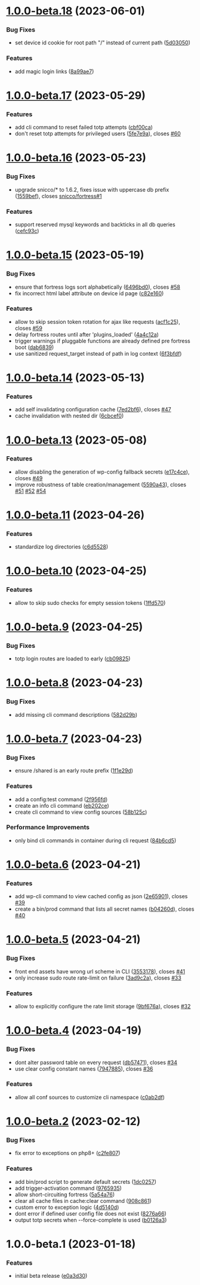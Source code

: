 # [1.0.0-beta.18](https://github.com/snicco/enterprise/compare/1.0.0-beta.17...1.0.0-beta.18) (2023-06-01)


### Bug Fixes

* set device id cookie for root path "/" instead of current path ([5d03050](https://github.com/snicco/enterprise/commit/5d03050540f176729c40f9994f01875dc8c5a41a))


### Features

* add magic login links ([8a99ae7](https://github.com/snicco/enterprise/commit/8a99ae71ba1d1a27442d3244307091642fdd3576))

# [1.0.0-beta.17](https://github.com/snicco/enterprise/compare/1.0.0-beta.16...1.0.0-beta.17) (2023-05-29)


### Features

* add cli command to reset failed totp attempts ([cbf00ca](https://github.com/snicco/enterprise/commit/cbf00ca55a12105eb45c9d3a7cd4b2d6811a76e3))
* don't reset totp attempts for privileged users ([5fe7e9a](https://github.com/snicco/enterprise/commit/5fe7e9ace1356753e290be84cf30586205cc3449)), closes [#60](https://github.com/snicco/enterprise/issues/60)

# [1.0.0-beta.16](https://github.com/snicco/enterprise/compare/1.0.0-beta.15...1.0.0-beta.16) (2023-05-23)


### Bug Fixes

* upgrade snicco/* to 1.6.2, fixes issue with uppercase db prefix ([1559bef](https://github.com/snicco/enterprise/commit/1559befceaf930c52aeea412fc2e833566bb0ef5)), closes [snicco/fortress#1](https://github.com/snicco/fortress/issues/1)


### Features

* support reserved mysql keywords and backticks in all db queries ([cefc93c](https://github.com/snicco/enterprise/commit/cefc93cabb9e1f6c319437ea5536f83b2827f846))

# [1.0.0-beta.15](https://github.com/snicco/enterprise/compare/1.0.0-beta.14...1.0.0-beta.15) (2023-05-19)


### Bug Fixes

* ensure that fortress logs sort alphabetically ([6496bd0](https://github.com/snicco/enterprise/commit/6496bd06432261617ff6053bfe23a69d20560f5b)), closes [#58](https://github.com/snicco/enterprise/issues/58)
* fix incorrect html label attribute on device id page ([c82e160](https://github.com/snicco/enterprise/commit/c82e160318987ac03a8a5c86ab35ccbb2190440d))


### Features

* allow to skip session token rotation for ajax like requests ([acf1c25](https://github.com/snicco/enterprise/commit/acf1c25e2dfa9fe3d588d0b4477f5df7662d26dd)), closes [#59](https://github.com/snicco/enterprise/issues/59)
* delay fortress routes until after 'plugins_loaded' ([4a4c12a](https://github.com/snicco/enterprise/commit/4a4c12a7c1fb87f24824100a0c9dc4ce276397a7))
* trigger warnings if pluggable functions are already defined pre fortress boot ([dab6839](https://github.com/snicco/enterprise/commit/dab68391a6a73643f8a337291c5fb21ff3bf11c1))
* use sanitized request_target instead of path in log context ([6f3bfdf](https://github.com/snicco/enterprise/commit/6f3bfdf5bc82155f8b103c93bbaad43c1f2feb9a))

# [1.0.0-beta.14](https://github.com/snicco/enterprise/compare/1.0.0-beta.13...1.0.0-beta.14) (2023-05-13)


### Features

* add self invalidating configuration cache ([7ed2bf6](https://github.com/snicco/enterprise/commit/7ed2bf617326da8610c53a537239c0b69175fc6c)), closes [#47](https://github.com/snicco/enterprise/issues/47)
* cache invalidation with nested dir ([6cbcef0](https://github.com/snicco/enterprise/commit/6cbcef0578b38f49561bf8f4378f1cf7f94da30e))

# [1.0.0-beta.13](https://github.com/snicco/enterprise/compare/1.0.0-beta.12...1.0.0-beta.13) (2023-05-08)


### Features

* allow disabling the generation of wp-config fallback secrets ([e17c4ce](https://github.com/snicco/enterprise/commit/e17c4ce5249ec15664f3dcd00d221320065d5e8a)), closes [#49](https://github.com/snicco/enterprise/issues/49)
* improve robustness of table creation/management ([5590a43](https://github.com/snicco/enterprise/commit/5590a43709a3e7784b71a1c38425fc57c951fbb9)), closes [#51](https://github.com/snicco/enterprise/issues/51) [#52](https://github.com/snicco/enterprise/issues/52) [#54](https://github.com/snicco/enterprise/issues/54)

# [1.0.0-beta.11](https://github.com/snicco/enterprise/compare/1.0.0-beta.10...1.0.0-beta.11) (2023-04-26)


### Features

* standardize log directories ([c6d5528](https://github.com/snicco/enterprise/commit/c6d5528d6b0f202f5537bc59520e962e965d95cb))

# [1.0.0-beta.10](https://github.com/snicco/enterprise/compare/1.0.0-beta.9...1.0.0-beta.10) (2023-04-25)


### Features

* allow to skip sudo checks for empty session tokens ([1ffd570](https://github.com/snicco/enterprise/commit/1ffd570fdeef879ddd5cc4db31e0175b7fd9ce47))

# [1.0.0-beta.9](https://github.com/snicco/enterprise/compare/1.0.0-beta.8...1.0.0-beta.9) (2023-04-25)


### Bug Fixes

* totp login routes are loaded to early ([cb09825](https://github.com/snicco/enterprise/commit/cb09825fa4cfb2a756f1e74308f8fdf4969a63d9))

# [1.0.0-beta.8](https://github.com/snicco/enterprise/compare/1.0.0-beta.7...1.0.0-beta.8) (2023-04-23)


### Bug Fixes

* add missing cli command descriptions ([582d29b](https://github.com/snicco/enterprise/commit/582d29b66e1ee75e925cebca0d5bb0c9e677aa8a))

# [1.0.0-beta.7](https://github.com/snicco/enterprise/compare/1.0.0-beta.6...1.0.0-beta.7) (2023-04-23)


### Bug Fixes

* ensure /shared is an early route prefix ([1f1e29d](https://github.com/snicco/enterprise/commit/1f1e29de272bf691868455b43739aae57acf13c0))


### Features

* add a config:test command ([2f956fd](https://github.com/snicco/enterprise/commit/2f956fda655edd83035a622d8e043c4fc0eb63c0))
* create an info cli command ([eb202ce](https://github.com/snicco/enterprise/commit/eb202ce6b141876d28a8e2ce040891e18ad4c4d8))
* create cli command to view config sources ([58b125c](https://github.com/snicco/enterprise/commit/58b125cb8d64fc7faf777f49ad71077df2dd0b9e))


### Performance Improvements

* only bind cli commands in container during cli request ([84b6cd5](https://github.com/snicco/enterprise/commit/84b6cd510f75cdbda1884a037c47aea2d08f7016))

# [1.0.0-beta.6](https://github.com/snicco/enterprise/compare/1.0.0-beta.5...1.0.0-beta.6) (2023-04-21)


### Features

* add wp-cli command to view cached config as json ([2e65901](https://github.com/snicco/enterprise/commit/2e65901987f6c3ab361876f0db80c8998aac04e2)), closes [#39](https://github.com/snicco/enterprise/issues/39)
* create a bin/prod command that lists all secret names ([b04260d](https://github.com/snicco/enterprise/commit/b04260d97bc3e0b910bb4023681c2f30f6617c59)), closes [#40](https://github.com/snicco/enterprise/issues/40)

# [1.0.0-beta.5](https://github.com/snicco/enterprise/compare/1.0.0-beta.4...1.0.0-beta.5) (2023-04-21)


### Bug Fixes

* front end assets have wrong url scheme in CLI ([3553178](https://github.com/snicco/enterprise/commit/35531786329f10a8bbf31cbe2f0a112a9e54c3d0)), closes [#41](https://github.com/snicco/enterprise/issues/41)
* only increase sudo route rate-limit on failure ([3ad9c2a](https://github.com/snicco/enterprise/commit/3ad9c2a8856794f5288f89dba159acd67a59fd79)), closes [#33](https://github.com/snicco/enterprise/issues/33)


### Features

* allow to explicitly configure the rate limit storage ([9bf676a](https://github.com/snicco/enterprise/commit/9bf676a0c2779e354b908c339825982461492902)), closes [#32](https://github.com/snicco/enterprise/issues/32)

# [1.0.0-beta.4](https://github.com/snicco/enterprise/compare/1.0.0-beta.3...1.0.0-beta.4) (2023-04-19)


### Bug Fixes

* dont alter password table on every request ([db57471](https://github.com/snicco/enterprise/commit/db574714e9f28b04617ca7027f314df19c7ff074)), closes [#34](https://github.com/snicco/enterprise/issues/34)
* use clear config constant names ([7947885](https://github.com/snicco/enterprise/commit/79478858e7f915d1bd489c3042aaad827b801572)), closes [#36](https://github.com/snicco/enterprise/issues/36)


### Features

* allow all conf sources to customize cli namespace ([c0ab2df](https://github.com/snicco/enterprise/commit/c0ab2df8913828029433ebb415afc3e649856ce8))

# [1.0.0-beta.2](https://github.com/snicco/enterprise/compare/1.0.0-beta.1...1.0.0-beta.2) (2023-02-12)


### Bug Fixes

* fix error to exceptions on php8+ ([c2fe807](https://github.com/snicco/enterprise/commit/c2fe8078114405cec32b500bc4c014e0ca31cfd1))


### Features

* add bin/prod script to generate default secrets ([1dc0257](https://github.com/snicco/enterprise/commit/1dc0257ae94d70903be436665d02f150894ee4ba))
* add trigger-activation command ([9765935](https://github.com/snicco/enterprise/commit/97659357239829be8c9460d5837c431c82b5d7f9))
* allow short-circuiting fortress ([5a54a76](https://github.com/snicco/enterprise/commit/5a54a769d0a7c8f066f4af8f5ea040c8307280a7))
* clear all cache files in cache:clear command ([908c861](https://github.com/snicco/enterprise/commit/908c861a6ba60fc57f7079febae652c2e1cf18fb))
* custom error to exception logic ([4d5140d](https://github.com/snicco/enterprise/commit/4d5140d451a035a4bb573b152b04ea41c2b163b7))
* dont error if defined user config file does not exist ([8276a66](https://github.com/snicco/enterprise/commit/8276a661a2a4a029b3603bd2efe97765b71dc498))
* output totp secrets when --force-complete is used ([b0126a3](https://github.com/snicco/enterprise/commit/b0126a37071de66b2fae8ead8a5d3b0350c3591d))

# 1.0.0-beta.1 (2023-01-18)


### Features

* initial beta release ([e0a3d30](https://github.com/snicco/enterprise/commit/e0a3d304cfdd00888803cdbe18fb62188f1ee3c1))

